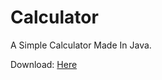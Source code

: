 # Calculator
A Simple Calculator Made In Java.

Download: [Here](https://github.com/ExtraMedioker/Calculator/releases/tag/V.1)
